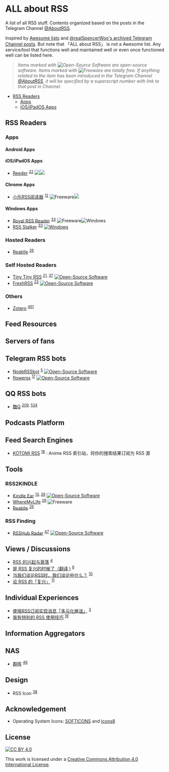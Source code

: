 # ALL about RSS

A list of all RSS stuff. Contents organized based on the posts in the Telegram Channel [@AboutRSS](https://t.me/s/aboutrss).

Inspired by [Awesome lists](https://github.com/sindresorhus/awesome) and [@realSpencerWoo's archived Telegram Channel posts](https://t.me/realSpencerWoo/63). But note that 「ALL about RSS」 is not a Awesome list. Any service/tool that functions well and maintained well or even once functioned well can be listed here.

> _Items marked with ![Open-Source Software][oss icon] are open-source software. Items marked with ![Freeware][freeware icon] are totally free. If anything related to the item has been introduced in the Telegram Channel [@AboutRSS](https://t.me/s/aboutrss), it will be specified by a superscript number with link to that post in Channel._

- [RSS Readers](#rss-readers)
  - [Apps](#Apps)
  - [iOS/iPadOS Apps](#iosipados-apps)

## RSS Readers

### Apps

#### Android Apps

#### iOS/iPadOS Apps

- [Reeder](https://reederapp.com/) <sup>[22](https://t.me/aboutrss/22)</sup> [![][iPhone icon]](https://itunes.apple.com/us/app/reeder-4/id1449412357?ls=1&mt=8)[![][Mac icon]](https://itunes.apple.com/us/app/reeder-4/id1449412482?ls=1&mt=12)

#### Chrome Apps

- [小乐RSS阅读器](https://sites.google.com/site/zzllrrrssreader/) <sup>[12](https://t.me/aboutrss/12)</sup> ![Freeware][freeware icon][![][Chrome icon]](https://chrome.google.com/webstore/detail/zzllrr-rss-reader-local/aphanomkkjgledipighdfjnilhfenpam)

#### Windows Apps

- [Royal RSS Reader](http://the-sz.com/products/royal/) <sup>[33](https://t.me/aboutrss/33)</sup> ![Freeware][freeware icon]![Windows][Windows icon]
- [RSS Stalker](https://blog.richasy.cn/document/rss/) <sup>[33](https://t.me/aboutrss/33)</sup> [![Windows][Windows icon]](https://www.microsoft.com/store/productId/9N85PV1RJD6V)

### Hosted Readers

- [Reablle](https://reabble.com/) <sup>[26](https://t.me/aboutrss/26)</sup>

### Self Hosted Readers

- [Tiny Tiny RSS](https://tt-rss.org) <sup>[21](https://t.me/aboutrss/21), [37](https://t.me/aboutrss/37)</sup> [![Open-Source Software][oss icon]](https://git.tt-rss.org/fox/tt-rss)
- [FreshRSS](https://freshrss.org) <sup>[23](https://t.me/aboutrss/23)</sup> [![Open-Source Software][oss icon]](https://github.com/FreshRSS/freshrss.org)

### Others

- [Zotero](https://zotero.org) <sup>[451](https://t.me/aboutrss/451)</sup>

## Feed Resources

## Servers of fans

## Telegram RSS bots

- [NodeRSSbot](https://t.me/NodeRSS_bot) <sup>[5](https://t.me/aboutrss/5)</sup> [![Open-Source Software][oss icon]](https://github.com/fengkx/NodeRSSBot)
- [flowerss](https://t.me/rssflowbot) <sup>[17](https://t.me/aboutrss/17)</sup> [![Open-Source Software][oss icon]](https://github.com/indes/flowerss-bot)

## QQ RSS bots

- [酷Q](https://cqp.cc/) <sup>[209](https://t.me/aboutrss/209), [524](https://t.me/aboutrss/524)</sup>

## Podcasts Platform

## Feed Search Engines

- [KOTOMI RSS](https://moe4sale.in/) <sup>[18](https://t.me/aboutrss/18)</sup> : Anime RSS 索引站，将你的搜索结果订阅为 RSS 源

## Tools

### RSS2KINDLE

- [Kindle Ear](https://github.com/cdhigh/KindleEar) <sup>[13](https://t.me/aboutrss/13), [26](https://t.me/aboutrss/26)</sup> [![Open-Source Software][oss icon]](https://github.com/cdhigh/KindleEar) 
- [WhereMyLife](http://wheremylife.cn/) <sup>[26](https://t.me/aboutrss/26)</sup> ![Freeware][freeware icon]
- [Reablle](https://reabble.com/) <sup>[26](https://t.me/aboutrss/26)</sup>

### RSS Finding

- [RSSHub Radar](https://chrome.google.com/webstore/detail/kefjpfngnndepjbopdmoebkipbgkggaa) <sup>[47](https://t.me/aboutrss/47)</sup> [![Open-Source Software][oss icon]](https://github.com/DIYgod/RSSHub-Radar) 

## Views / Discussions

- [RSS 的兴起与衰落](http://jandan.net/2018/10/14/the-rss.html) <sup>[4](https://t.me/aboutrss/4)</sup>
- [是 RSS 复兴的时候了（翻译 )](https://www.fengkx.top/post/translation-of-rss-revival/) <sup>[6](https://t.me/aboutrss/6)</sup>
- [当我们谈论RSS时，我们谈论些什么？](https://www.runningcheese.com/rss-feed) <sup>[10](https://t.me/aboutrss/10)</sup>
- [论 RSS 的「复兴」](https://sspai.com/post/43998) <sup>[11](https://t.me/aboutrss/11)</sup>


## Individual Experiences
- [使用RSS订阅实现消息「多元化推送」](https://www.newlearner.site/2019/05/11/rss.html) <sup>[3](https://t.me/aboutrss/3)</sup>
- [我有特别的 RSS 使用技巧](https://diygod.me/ohmyrss/index.html) <sup>[19](https://t.me/aboutrss/19)</sup>

## Information Aggregators

## NAS

- [群晖](https://www.synology.com/) <sup>[46](https://t.me/aboutrss/46)</sup>


## Design

- RSS Icon <sup>[38](https://t.me/aboutrss/38)</sup>

## Acknowledgement 

- Operating System Icons: [SOFTICONS](https://www.softicons.com/) and [Icons8](https://icons8.com)

## License

[![CC BY 4.0][cc-by-image]][cc-by]

This work is licensed under a [Creative Commons Attribution 4.0 International License][cc-by].

[cc-by]: http://creativecommons.org/licenses/by/4.0/
[cc-by-image]: https://i.creativecommons.org/l/by/4.0/88x31.png
[oss icon]: https://cdn.rawgit.com/AboutRSS/All-about-RSS/master/media/OSS.svg
[freeware icon]: https://cdn.rawgit.com/AboutRSS/All-about-RSS/master/media/free.svg
[Android icon]: https://cdn.rawgit.com/AboutRSS/All-about-RSS/master/media/android.png
[AppStore icon]: https://cdn.rawgit.com/AboutRSS/All-about-RSS/master/media/AppStore.png
[Mac icon]: https://cdn.rawgit.com/AboutRSS/All-about-RSS/master/media/icons8-mac-client-16.png
[iPhone icon]: https://cdn.rawgit.com/AboutRSS/All-about-RSS/master/media/icons8-iphone-16.png
[Windows icon]: https://cdn.rawgit.com/AboutRSS/All-about-RSS/master/media/icons8-windows-10-16.svg
[Linux icon]: https://cdn.rawgit.com/AboutRSS/All-about-RSS/master/media/Linux.png
[Chrome icon]: https://cdn.rawgit.com/AboutRSS/All-about-RSS/master/media/Google_Chrome.png
